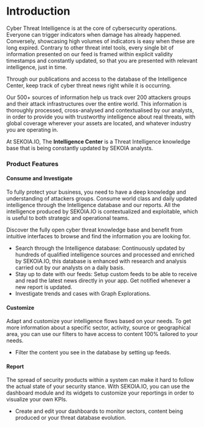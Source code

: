 # Introduction

Cyber Threat Intelligence is at the core of cybersecurity operations. Everyone can trigger indicators when damage has already happened. Conversely, showcasing high volumes of indicators is easy when these are long expired. Contrary to other threat intel tools, every single bit of information presented on our feed is framed within explicit validity timestamps and constantly updated, so that you are presented with relevant intelligence, just in time.

Through our publications and access to the database of the Intelligence Center, keep track of cyber threat news right while it is occurring.

Our 500+ sources of information help us track over 200 attackers groups and their attack infrastructures over the entire world. This information is thoroughly processed, cross-analysed and contextualised by our analysts, in order to provide you with trustworthy intelligence about real threats, with global coverage wherever your assets are located, and whatever industry you are operating in.

At SEKOIA.IO, The **Intelligence Center** is a Threat Intelligence knowledge base that is being constantly updated by SEKOIA analysts.

### Product Features <a href="#product-features" id="product-features"></a>

#### Consume and Investigate <a href="#consume-and-investigate" id="consume-and-investigate"></a>

To fully protect your business, you need to have a deep knowledge and understanding of attackers groups. Consume world class and daily updated intelligence through the Intelligence database and our reports. All the intelligence produced by SEKOIA.IO is contextualized and exploitable, which is useful to both strategic and operational teams.

Discover the fully open cyber threat knowledge base and benefit from intuitive interfaces to browse and find the information you are looking for.

* Search through the Intelligence database: Continuously updated by hundreds of qualified intelligence sources and processed and enriched by SEKOIA.IO, this database is enhanced with research and analysis carried out by our analysts on a daily basis.
* Stay up to date with our feeds: Setup custom feeds to be able to receive and read the latest news directly in your app. Get notified whenever a new report is updated.
* Investigate trends and cases with Graph Explorations.

#### Customize <a href="#customize" id="customize"></a>

Adapt and customize your intelligence flows based on your needs. To get more information about a specific sector, activity, source or geographical area, you can use our filters to have access to content 100% tailored to your needs.

* Filter the content you see in the database by setting up feeds.

#### Report <a href="#report" id="report"></a>

The spread of security products within a system can make it hard to follow the actual state of your security stance. With SEKOIA.IO, you can use the dashboard module and its widgets to customize your reportings in order to visualize your own KPIs.

* Create and edit your dashboards to monitor sectors, content being produced or your threat database evolution.
